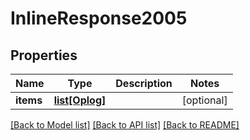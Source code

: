 # InlineResponse2005

## Properties
Name | Type | Description | Notes
------------ | ------------- | ------------- | -------------
**items** | [**list[Oplog]**](Oplog.md) |  | [optional] 

[[Back to Model list]](../README.md#documentation-for-models) [[Back to API list]](../README.md#documentation-for-api-endpoints) [[Back to README]](../README.md)

